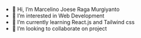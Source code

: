 - 👋 Hi, I’m Marcelino Joese Raga Murgiyanto
- 👀 I’m interested in Web Development
- 🌱 I’m currently learning React.js and Tailwind css
- 💞️ I’m looking to collaborate on project


